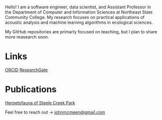 Hello! I am a software engineer, data scientist, and Assistant Professor in the Department of Computer and Information Sciences at Northeast State Community College. My research focuses on practical applications of acoustic analysis and machine learning algorithms in ecological sciences.

My GitHub repositories are primarly focused on teaching, but I plan to share more reasearch soon.

# Links
[ORCID](https://orcid.org/0009-0003-8141-567X)
[ResearchGate](https://www.researchgate.net/profile/John_Mcmeen)

# Publications
[Herpetofauna of Steele Creek Park](https://bioone.org/journals/southeastern-naturalist/volume-21/issue-1/058.021.0110/Herpetofauna-of-Steele-Creek-Park-Sullivan-County-TN-with-Comments)

Feel free to reach out -> johnmcmeen@gmail.com
